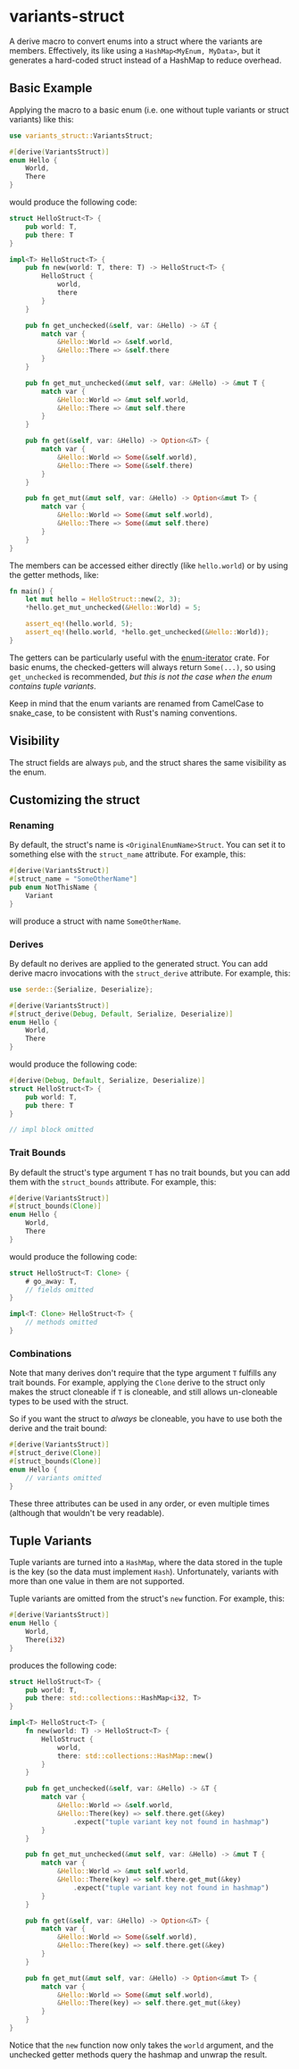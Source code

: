 # variants-struct

A derive macro to convert enums into a struct where the variants are members.
Effectively, its like using a `HashMap<MyEnum, MyData>`, but it generates a hard-coded struct instead
of a HashMap to reduce overhead.

## Basic Example

Applying the macro to a basic enum (i.e. one without tuple variants or struct variants) like this:

```rust
use variants_struct::VariantsStruct;

#[derive(VariantsStruct)]
enum Hello {
    World,
    There
}
```

would produce the following code:

```rust
struct HelloStruct<T> {
    pub world: T,
    pub there: T
}

impl<T> HelloStruct<T> {
    pub fn new(world: T, there: T) -> HelloStruct<T> {
        HelloStruct {
            world,
            there
        }
    }

    pub fn get_unchecked(&self, var: &Hello) -> &T {
        match var {
            &Hello::World => &self.world,
            &Hello::There => &self.there
        }
    }

    pub fn get_mut_unchecked(&mut self, var: &Hello) -> &mut T {
        match var {
            &Hello::World => &mut self.world,
            &Hello::There => &mut self.there
        }
    }

    pub fn get(&self, var: &Hello) -> Option<&T> {
        match var {
            &Hello::World => Some(&self.world),
            &Hello::There => Some(&self.there)
        }
    }

    pub fn get_mut(&mut self, var: &Hello) -> Option<&mut T> {
        match var {
            &Hello::World => Some(&mut self.world),
            &Hello::There => Some(&mut self.there)
        }
    }
}
```

The members can be accessed either directly (like `hello.world`) or by using the getter methods, like:

```rust
fn main() {
    let mut hello = HelloStruct::new(2, 3);
    *hello.get_mut_unchecked(&Hello::World) = 5;

    assert_eq!(hello.world, 5);
    assert_eq!(hello.world, *hello.get_unchecked(&Hello::World));
}
```

The getters can be particularly useful with the [enum-iterator](https://docs.rs/crate/enum-iterator/) crate. For basic enums,
the checked-getters will always return `Some(...)`, so using `get_unchecked` is recommended, *but this is not the case when the enum contains tuple variants*.

Keep in mind that the enum variants are renamed from CamelCase to snake_case, to be consistent with Rust's naming conventions.

## Visibility

The struct fields are always `pub`, and the struct shares the same visibility as the enum.

## Customizing the struct

### Renaming

By default, the struct's name is `<OriginalEnumName>Struct`. You can set it to something else with the `struct_name` attribute. For example, this:

```rust
#[derive(VariantsStruct)]
#[struct_name = "SomeOtherName"]
pub enum NotThisName {
    Variant
}
```

will produce a struct with name `SomeOtherName`.

### Derives

By default no derives are applied to the generated struct. You can add derive macro invocations with the `struct_derive` attribute. For example, this:

```rust
use serde::{Serialize, Deserialize};

#[derive(VariantsStruct)]
#[struct_derive(Debug, Default, Serialize, Deserialize)]
enum Hello {
    World,
    There
}
```

would produce the following code:

```rust
#[derive(Debug, Default, Serialize, Deserialize)]
struct HelloStruct<T> {
    pub world: T,
    pub there: T
}

// impl block omitted
```

### Trait Bounds

By default the struct's type argument `T` has no trait bounds, but you can add them with the `struct_bounds` attribute. For example, this:

```rust
#[derive(VariantsStruct)]
#[struct_bounds(Clone)]
enum Hello {
    World,
    There
}
```

would produce the following code:

```rust
struct HelloStruct<T: Clone> {
    # go_away: T,
    // fields omitted
}

impl<T: Clone> HelloStruct<T> {
    // methods omitted
}
```

### Combinations

Note that many derives don't require that the type argument `T` fulfills any trait bounds. For example, applying the `Clone`
derive to the struct only makes the struct cloneable if `T` is cloneable, and still allows un-cloneable types to be used with the struct.

So if you want the struct to *always* be cloneable, you have to use both the derive and the trait bound:

```rust
#[derive(VariantsStruct)]
#[struct_derive(Clone)]
#[struct_bounds(Clone)]
enum Hello {
    // variants omitted
}
```

These three attributes can be used in any order, or even multiple times (although that wouldn't be very readable).

## Tuple Variants

Tuple variants are turned into a `HashMap`, where the data stored in the tuple is the key (so the data must implement `Hash`).
Unfortunately, variants with more than one value in them are not supported.

Tuple variants are omitted from the struct's `new` function. For example, this:

```rust
#[derive(VariantsStruct)]
enum Hello {
    World,
    There(i32)
}
```

produces the following code:

```rust
struct HelloStruct<T> {
    pub world: T,
    pub there: std::collections::HashMap<i32, T>
}

impl<T> HelloStruct<T> {
    fn new(world: T) -> HelloStruct<T> {
        HelloStruct {
            world,
            there: std::collections::HashMap::new()
        }
    }

    pub fn get_unchecked(&self, var: &Hello) -> &T {
        match var {
            &Hello::World => &self.world,
            &Hello::There(key) => self.there.get(&key)
                .expect("tuple variant key not found in hashmap")
        }
    }

    pub fn get_mut_unchecked(&mut self, var: &Hello) -> &mut T {
        match var {
            &Hello::World => &mut self.world,
            &Hello::There(key) => self.there.get_mut(&key)
                .expect("tuple variant key not found in hashmap")
        }
    }

    pub fn get(&self, var: &Hello) -> Option<&T> {
        match var {
            &Hello::World => Some(&self.world),
            &Hello::There(key) => self.there.get(&key)
        }
    }

    pub fn get_mut(&mut self, var: &Hello) -> Option<&mut T> {
        match var {
            &Hello::World => Some(&mut self.world),
            &Hello::There(key) => self.there.get_mut(&key)
        }
    }
}
```

Notice that the `new` function now only takes the `world` argument, and the unchecked getter methods query the hashmap and unwrap the result.
